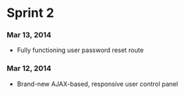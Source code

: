 # Sprint 2

### Mar 13, 2014
* Fully functioning user password reset route

### Mar 12, 2014
* Brand-new AJAX-based, responsive user control panel